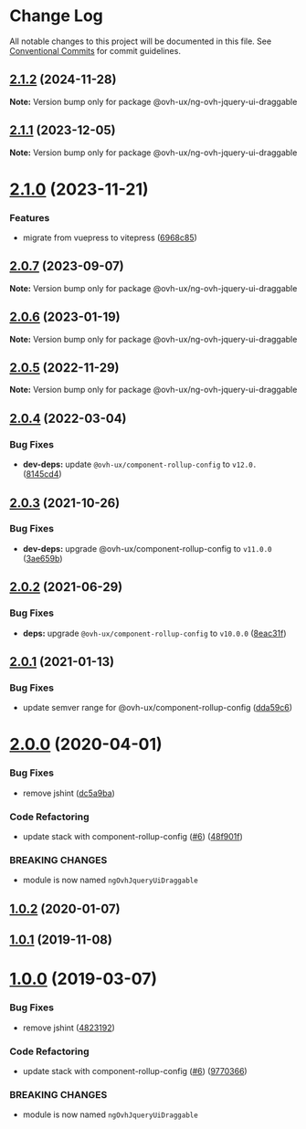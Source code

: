 # Change Log

All notable changes to this project will be documented in this file.
See [Conventional Commits](https://conventionalcommits.org) for commit guidelines.

## [2.1.2](https://github.com/ovh/manager/compare/@ovh-ux/ng-ovh-jquery-ui-draggable@2.1.1...@ovh-ux/ng-ovh-jquery-ui-draggable@2.1.2) (2024-11-28)

**Note:** Version bump only for package @ovh-ux/ng-ovh-jquery-ui-draggable





## [2.1.1](https://github.com/ovh/manager/compare/@ovh-ux/ng-ovh-jquery-ui-draggable@2.1.0...@ovh-ux/ng-ovh-jquery-ui-draggable@2.1.1) (2023-12-05)

**Note:** Version bump only for package @ovh-ux/ng-ovh-jquery-ui-draggable





# [2.1.0](https://github.com/ovh/manager/compare/@ovh-ux/ng-ovh-jquery-ui-draggable@2.0.7...@ovh-ux/ng-ovh-jquery-ui-draggable@2.1.0) (2023-11-21)


### Features

* migrate from vuepress to vitepress ([6968c85](https://github.com/ovh/manager/commit/6968c85f00e19c41bc240abb37a50e9dacf9c5e5))





## [2.0.7](https://github.com/ovh/manager/compare/@ovh-ux/ng-ovh-jquery-ui-draggable@2.0.6...@ovh-ux/ng-ovh-jquery-ui-draggable@2.0.7) (2023-09-07)

**Note:** Version bump only for package @ovh-ux/ng-ovh-jquery-ui-draggable





## [2.0.6](https://github.com/ovh/manager/compare/@ovh-ux/ng-ovh-jquery-ui-draggable@2.0.5...@ovh-ux/ng-ovh-jquery-ui-draggable@2.0.6) (2023-01-19)

**Note:** Version bump only for package @ovh-ux/ng-ovh-jquery-ui-draggable





## [2.0.5](https://github.com/ovh/manager/compare/@ovh-ux/ng-ovh-jquery-ui-draggable@2.0.4...@ovh-ux/ng-ovh-jquery-ui-draggable@2.0.5) (2022-11-29)

**Note:** Version bump only for package @ovh-ux/ng-ovh-jquery-ui-draggable





## [2.0.4](https://github.com/ovh/manager/compare/@ovh-ux/ng-ovh-jquery-ui-draggable@2.0.3...@ovh-ux/ng-ovh-jquery-ui-draggable@2.0.4) (2022-03-04)


### Bug Fixes

* **dev-deps:** update `@ovh-ux/component-rollup-config` to `v12.0.` ([8145cd4](https://github.com/ovh/manager/commit/8145cd44a34cec071db4b5267182705625951077))



## [2.0.3](https://github.com/ovh/manager/compare/@ovh-ux/ng-ovh-jquery-ui-draggable@2.0.2...@ovh-ux/ng-ovh-jquery-ui-draggable@2.0.3) (2021-10-26)


### Bug Fixes

* **dev-deps:** upgrade @ovh-ux/component-rollup-config to `v11.0.0` ([3ae659b](https://github.com/ovh/manager/commit/3ae659bea59244fd5660375b9dac52055cc374b0))



## [2.0.2](https://github.com/ovh/manager/compare/@ovh-ux/ng-ovh-jquery-ui-draggable@2.0.1...@ovh-ux/ng-ovh-jquery-ui-draggable@2.0.2) (2021-06-29)


### Bug Fixes

* **deps:** upgrade `@ovh-ux/component-rollup-config` to `v10.0.0` ([8eac31f](https://github.com/ovh/manager/commit/8eac31f81e46d1570c131cf55788d6435842ab6d))



## [2.0.1](https://github.com/ovh/manager/compare/@ovh-ux/ng-ovh-jquery-ui-draggable@2.0.0...@ovh-ux/ng-ovh-jquery-ui-draggable@2.0.1) (2021-01-13)


### Bug Fixes

* update semver range for @ovh-ux/component-rollup-config ([dda59c6](https://github.com/ovh/manager/commit/dda59c6b71cb4ad9ab98f06a0bf995a7eb45a1d9))



# [2.0.0](https://github.com/ovh/manager/compare/@ovh-ux/ng-ovh-jquery-ui-draggable@1.0.2...@ovh-ux/ng-ovh-jquery-ui-draggable@2.0.0) (2020-04-01)


### Bug Fixes

* remove jshint ([dc5a9ba](https://github.com/ovh/manager/commit/dc5a9ba73e63952486200fe5768aae21133fe574))


### Code Refactoring

* update stack with component-rollup-config ([#6](https://github.com/ovh/manager/issues/6)) ([48f901f](https://github.com/ovh/manager/commit/48f901fd5ef501165def8ddf7a2993c5d9b29d77))


### BREAKING CHANGES

* module is now named `ngOvhJqueryUiDraggable`



## [1.0.2](https://github.com/ovh-ux/ng-ovh-jquery-ui-draggable/compare/v1.0.1...v1.0.2) (2020-01-07)



## [1.0.1](https://github.com/ovh-ux/ng-ovh-jquery-ui-draggable/compare/v1.0.0...v1.0.1) (2019-11-08)



# [1.0.0](https://github.com/ovh-ux/ng-ovh-jquery-ui-draggable/compare/0.0.5...1.0.0) (2019-03-07)


### Bug Fixes

* remove jshint ([4823192](https://github.com/ovh-ux/ng-ovh-jquery-ui-draggable/commit/4823192))


### Code Refactoring

* update stack with component-rollup-config ([#6](https://github.com/ovh-ux/ng-ovh-jquery-ui-draggable/issues/6)) ([9770366](https://github.com/ovh-ux/ng-ovh-jquery-ui-draggable/commit/9770366))


### BREAKING CHANGES

* module is now named `ngOvhJqueryUiDraggable`
